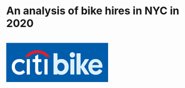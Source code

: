 # An analysis of bike hires in NYC in 2020
<br>
<img src="https://github.com/WillMc-DA/New-York-Bike-Hire-2020/blob/main/01%20Project%20Management/Citi_Bike_logo.jpg" width="273" height="106">

